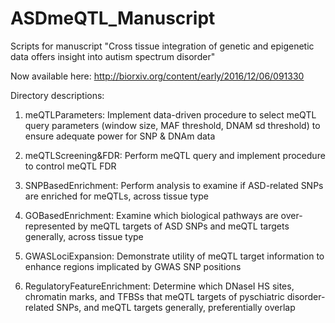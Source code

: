# ASDmeQTL_Manuscript
Scripts for manuscript "Cross tissue integration of genetic and epigenetic data offers insight into autism spectrum disorder"

Now available here: http://biorxiv.org/content/early/2016/12/06/091330

Directory descriptions:

1) meQTLParameters: Implement data-driven procedure to select meQTL query parameters 
(window size, MAF threshold, DNAM sd threshold) to ensure adequate power for SNP & DNAm data
		
2) meQTLScreening&FDR: Perform meQTL query and implement procedure to control meQTL FDR 
	
3) SNPBasedEnrichment: Perform analysis to examine if ASD-related SNPs are enriched for meQTLs, across tissue type
	
4) GOBasedEnrichment: Examine which biological pathways are over-represented by meQTL targets of 
ASD SNPs and meQTL targets generally, across tissue type
		
5) GWASLociExpansion: Demonstrate utility of meQTL target information to enhance regions implicated 
by GWAS SNP positions
		
6) RegulatoryFeatureEnrichment: Determine which DNaseI HS sites, chromatin marks, and TFBSs that 
meQTL targets of pyschiatric disorder-related SNPs, and meQTL targets generally, preferentially overlap

